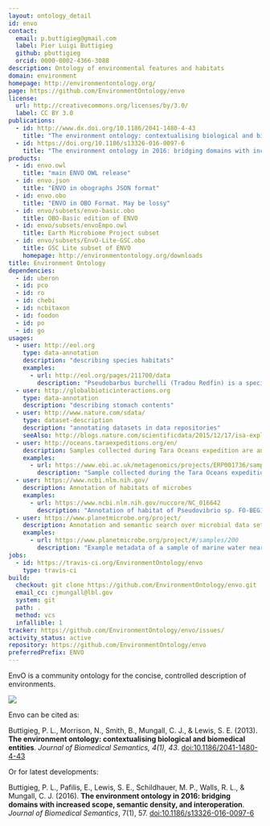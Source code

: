 ```yaml
---
layout: ontology_detail
id: envo
contact:
  email: p.buttigieg@gmail.com
  label: Pier Luigi Buttigieg
  github: pbuttigieg
  orcid: 0000-0002-4366-3088
description: Ontology of environmental features and habitats
domain: environment
homepage: http://environmentontology.org/
page: https://github.com/EnvironmentOntology/envo
license:
  url: http://creativecommons.org/licenses/by/3.0/
  label: CC BY 3.0
publications:
  - id: http://www.dx.doi.org/10.1186/2041-1480-4-43
    title: "The environment ontology: contextualising biological and biomedical entities"
  - id: https://doi.org/10.1186/s13326-016-0097-6
    title: "The environment ontology in 2016: bridging domains with increased scope, semantic density, and interoperation"
products:
  - id: envo.owl
    title: "main ENVO OWL release"
  - id: envo.json
    title: "ENVO in obographs JSON format"
  - id: envo.obo
    title: "ENVO in OBO Format. May be lossy"
  - id: envo/subsets/envo-basic.obo
    title: OBO-Basic edition of ENVO
  - id: envo/subsets/envoEmpo.owl
    title: Earth Microbiome Project subset
  - id: envo/subsets/EnvO-Lite-GSC.obo
    title: GSC Lite subset of ENVO
    homepage: http://environmentontology.org/downloads
title: Environment Ontology
dependencies:
  - id: uberon
  - id: pco
  - id: ro
  - id: chebi
  - id: ncbitaxon
  - id: foodon
  - id: po
  - id: go
usages:
  - user: http://eol.org
    type: data-annotation
    description: "describing species habitats"
    examples:
      - url: http://eol.org/pages/211700/data
        description: "Pseudobarbus burchelli (Tradou Redfin) is a species of bony fishes in the family Cyprinidae. They are associated with freshwater habitat. Individuals can grow to 13.5 cm. They have sexual reproduction."
  - user: http://globalbioticinteractions.org
    type: data-annotation
    description: "describing stomach contents"
  - user: http://www.nature.com/sdata/
    type: dataset-description
    description: "annotating datasets in data repositories"
    seeAlso: http://blogs.nature.com/scientificdata/2015/12/17/isa-explorer/
  - user: http://oceans.taraexpeditions.org/en/
    description: Samples collected during Tara Oceans expedition are annotated with ENVO
    examples:
      - url: https://www.ebi.ac.uk/metagenomics/projects/ERP001736/samples/ERS487899
        description: "Sample collected during the Tara Oceans expedition (2009-2013) at station TARA_004 (latitudeN=36.5533, longitudeE=-6.5669)"
  - user: https://www.ncbi.nlm.nih.gov/
    description: Annotation of habitats of microbes
    examples:
      - url: https://www.ncbi.nlm.nih.gov/nuccore/NC_016642
        description: "Annotation of habitat of Pseudovibrio sp. FO-BEG1 to marine environment"
  - user: https://www.planetmicrobe.org/project/
    description: Annotation and semantic search over microbial data sets
    examples:
      - url: https://www.planetmicrobe.org/project/#/samples/200
        description: "Example metadata of a sample of marine water near Lisboa, taken as part of the Ocean Sampling Day Project (https://www.microb3.eu/osd.html). ENVO is used for the fields environmental feature, material, and biome."
jobs:
  - id: https://travis-ci.org/EnvironmentOntology/envo
    type: travis-ci
build:
  checkout: git clone https://github.com/EnvironmentOntology/envo.git
  email_cc: cjmungall@lbl.gov
  system: git
  path: .
  method: vcs
  infallible: 1
tracker: https://github.com/EnvironmentOntology/envo/issues/
activity_status: active
repository: https://github.com/EnvironmentOntology/envo
preferredPrefix: ENVO
---
```


EnvO is a community ontology for the concise, controlled description of environments.

<img src="/logos/envo.png"/>

Envo can be cited as:

Buttigieg, P. L., Morrison, N., Smith, B., Mungall, C. J., & Lewis, S. E. (2013). <b>The environment ontology: contextualising biological and biomedical entities</b>. <i>Journal of Biomedical Semantics, 4(1), 43</i>. <a href="http://www.dx.doi.org/10.1186/2041-1480-4-43">doi:10.1186/2041-1480-4-43</a>

Or for latest developments:

Buttigieg, P. L., Pafilis, E., Lewis, S. E., Schildhauer, M. P., Walls, R. L., & Mungall, C. J. (2016). <b>The environment ontology in 2016: bridging domains with increased scope, semantic density, and interoperation</b>. <i>Journal of Biomedical Semantics</i>, 7(1), 57. <a href="https://doi.org/10.1186/s13326-016-0097-6">doi:10.1186/s13326-016-0097-6</a>
